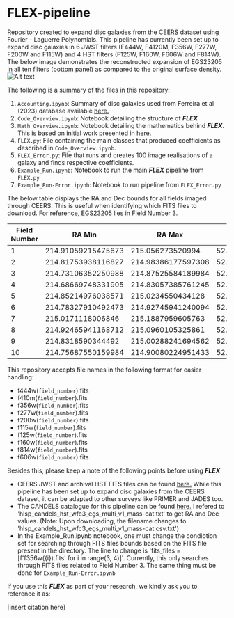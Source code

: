 # FLEX-pipeline

Repository created to expand disc galaxies from the CEERS dataset using Fourier - Laguerre Polynomials. This pipeline has currently been set up to expand disc galaxies in 6 JWST filters (F444W, F4120M, F356W, F277W, F200W and F115W) and 4 HST filters (F125W, F160W, F606W and F814W). The below image demonstrates the reconstructed expansion of EGS23205 in all ten filters (bottom panel) as compared to the original surface density. 
![Alt text](Paper_Grid.png)

The following is a summary of the files in this repository:

1. `Accounting.ipynb`: Summary of disc galaxies used from Ferreira et al (2023) database available [here.](https://github.com/astroferreira/CEERS_EPOCHS_MORPHO/tree/main)
2. `Code_Overview.ipynb`: Notebook detailing the structure of ***FLEX***
3. `Math_Overview.ipynb`: Notebook detailing the mathematics behind ***FLEX***. This is based on initial work presented in [here.](https://ui.adsabs.harvard.edu/abs/2021MNRAS.501.5408W/abstract)
4. `FLEX.py`: File containing the main classes that produced coefficients as described in `Code_Overview.ipynb`. 
5. `FLEX_Error.py`: File that runs and creates 100 image realisations of a galaxy and finds respective coefficients. 
6. `Example_Run.ipynb`: Notebook to run the main ***FLEX*** pipeline from `FLEX.py`
7. `Example_Run-Error.ipynb`: Notebook to run pipeline from `FLEX_Error.py`

The below table displays the RA and Dec bounds for all fields imaged through CEERS. This is useful when identifying which FITS files to download. For reference, EGS23205 lies in Field Number 3. 

| Field Number | RA Min             | RA Max            | Dec Min            | Dec Max            |
|--------------|--------------------|-------------------|--------------------|--------------------|
|      1       | 214.91059215475673 | 215.056273520994  | 52.93102145859292  | 53.02419052250401  |
|      2       | 214.81753938116827 | 214.98386177597308| 52.85612163208139  | 52.960766480428575 |
|      3       | 214.73106352250988 | 214.87525584189984| 52.80452870656189  | 52.897129917558054 |
|      4       | 214.68669748331905 | 214.83057385761245| 52.72184280085484  | 52.81446001663214  |
|      5       | 214.85214976038571 | 215.0234550434128 | 52.8417542533767   | 52.94983314050119  |
|      6       | 214.78327910492473 | 214.92745941240094| 52.786128133664604 | 52.878710410117094 |
|      7       | 215.0171118006846  | 215.1887959605763 | 52.90148470657302  | 53.00951454702593  |
|      8       | 214.92465941168712 | 215.0960105325861 | 52.83745618649953  | 52.94551386733736  |
|      9       | 214.8318590344492  | 215.00288241694562| 52.77475611977953  | 52.88284114363774  |
|      10      | 214.75687550159984 | 214.90080224951433| 52.717112379883616 | 52.80970419115057  |

This repository accepts file names in the following format for easier handling:

- f444w(`field_number`).fits
- f410m(`field_number`).fits
- f356w(`field_number`).fits
- f277w(`field_number`).fits
- f200w(`field_number`).fits
- f115w(`field_number`).fits
- f125w(`field_number`).fits
- f160w(`field_number`).fits
- f814w(`field_number`).fits
- f606w(`field_number`).fits

Besides this, please keep a note of the following points before using ***FLEX***

- CEERS JWST and archival HST FITS files can be found [here.](https://ceers.github.io/dr05.html) While this pipeline has been set up to expand disc galaxies from the CEERS dataset, it can be adapted to other surveys like PRIMER and JADES too. 
- The CANDELS catalogue for this pipeline can be found [here.](https://archive.stsci.edu/hlsp/candels/egs-catalogs) I refered to 'hlsp_candels_hst_wfc3_egs_multi_v1_mass-cat.txt' to get RA and Dec values. (Note: Upon downloading, the filename changes to 'hlsp_candels_hst_wfc3_egs_multi_v1_mass-cat.csv.txt')
- In the Example_Run.ipynb notebook, one must change the condiotion set for searching through FITS files bounds based on the FITS file present in the directory. The line to change is 'fits_files = [f'f356w({i}).fits' for i in range(3, 4)]'. Currently, this only searches through FITS files related to Field Number 3. The same thing must be done for `Example_Run-Error.ipynb`

If you use this ***FLEX*** as part of your research, we kindly ask you to reference it as:

[insert citation here]